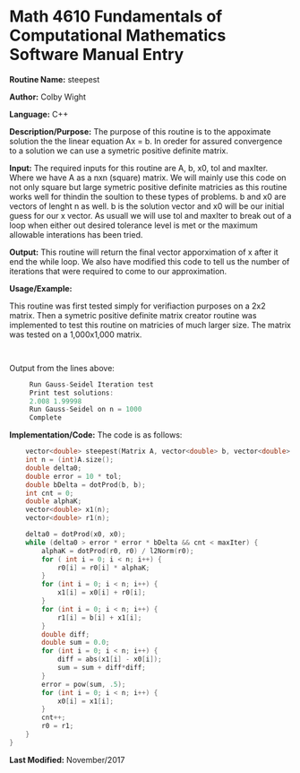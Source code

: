 
# Math 4610 Fundamentals of Computational Mathematics Software Manual Entry

**Routine Name:**  steepest

**Author:** Colby Wight

**Language:** C++

**Description/Purpose:**  The purpose of this routine is to the appoximate solution the the linear equation Ax = b. In oreder for assured convergence to a solution we can use a symetric positive definite matrix.

**Input:** The required inputs for this routine are A, b, x0, tol and maxIter. Where we have A as a nxn (square) matrix. We will mainly use this code on not only square but large symetric positive definite matricies as this routine works well for thindin the soultion to these types of problems. b and x0 are vectors of lenght n as well. b is the solution vector and x0 will be our initial guess for our x vector. As usuall we will use tol and maxIter to break out of a loop when either out desired tolerance level is met or the maximum allowable interations has been tried.

**Output:** This routine will return the final vector apporximation of x after it end the while loop. We also have modified this code to tell us the number of iterations that were required to come to our approximation.

**Usage/Example:**

This routine was first tested simply for verifiaction purposes on a 2x2 matrix. Then a symetric positive definite matrix creator routine was implemented to test this routine on matricies of much larger size. The matrix was tested on a 1,000x1,000 matrix.

```C++
    
```

Output from the lines above:

```C++
     Run Gauss-Seidel Iteration test
     Print test solutions:
     2.008 1.99998
     Run Gauss-Seidel on n = 1000
     Complete
```

**Implementation/Code:** The code is as follows:
```C++
    vector<double> steepest(Matrix A, vector<double> b, vector<double> x0, double tol, int maxIter, vector<double> r0) {
    int n = (int)A.size();
    double delta0;
    double error = 10 * tol;
    double bDelta = dotProd(b, b);
    int cnt = 0;
    double alphaK;
    vector<double> x1(n);
    vector<double> r1(n);

    delta0 = dotProd(x0, x0);
    while (delta0 > error * error * bDelta && cnt < maxIter) {
        alphaK = dotProd(r0, r0) / l2Norm(r0);
        for ( int i = 0; i < n; i++) {
            r0[i] = r0[i] * alphaK;
        }
        for (int i = 0; i < n; i++) {
            x1[i] = x0[i] + r0[i];
        }
        for (int i = 0; i < n; i++) {
            r1[i] = b[i] + x1[i];
        }
        double diff;
        double sum = 0.0;
        for (int i = 0; i < n; i++) {
            diff = abs(x1[i] - x0[i]);
            sum = sum + diff*diff;
        }
        error = pow(sum, .5);
        for (int i = 0; i < n; i++) {
            x0[i] = x1[i];
        }
        cnt++;
        r0 = r1;
    }
}

```
**Last Modified:** November/2017
